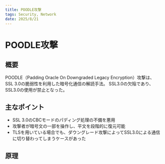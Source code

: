 ```yaml
---
title: POODLE攻撃
tags: Security, Network
date: 2025/8/21
---
```


# POODLE攻撃

## 概要
POODLE（Padding Oracle On Downgraded Legacy Encryption）攻撃は、SSL 3.0の脆弱性を利用した暗号化通信の解読手法。
SSL3.0の欠陥であり、SSL3.0の使用が禁止となった。

## 主なポイント
- SSL 3.0のCBCモードのパディング処理の不備を悪用
- 攻撃者が暗号文の一部を操作し、平文を段階的に復元可能
- TLSを用いている場合でも、ダウングレード攻撃によってSSL3.0による通信に切り替わってしまうケースがあった

## 原理
